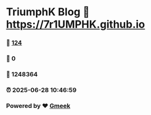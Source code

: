 # TriumphK Blog :link: https://7r1UMPHK.github.io 
### :page_facing_up: [124](https://7r1UMPHK.github.io/tag.html) 
### :speech_balloon: 0 
### :hibiscus: 1248364 
### :alarm_clock: 2025-06-28 10:46:59 
### Powered by :heart: [Gmeek](https://github.com/Meekdai/Gmeek)
